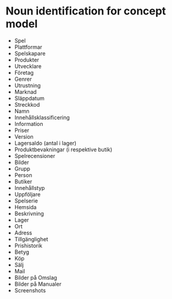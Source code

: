 
# Noun identification for concept model

* Spel
* Plattformar
* Spelskapare
* Produkter
* Utvecklare
* Företag
* Genrer
* Utrustning
* Marknad
* Släppdatum
* Streckkod
* Namn
* Innehållsklassificering
* Information
* Priser
* Version
* Lagersaldo (antal i lager)
* Produktbevakningar (i respektive butik)
* Spelrecensioner
* Bilder
* Grupp
* Person
* Butiker
* Innehållstyp
* Uppföljare
* Spelserie
* Hemsida
* Beskrivning
* Lager
* Ort
* Adress
* Tillgänglighet
* Prishistorik
* Betyg
* Köp
* Sälj
* Mail
* Bilder på Omslag
* Bilder på Manualer
* Screenshots
